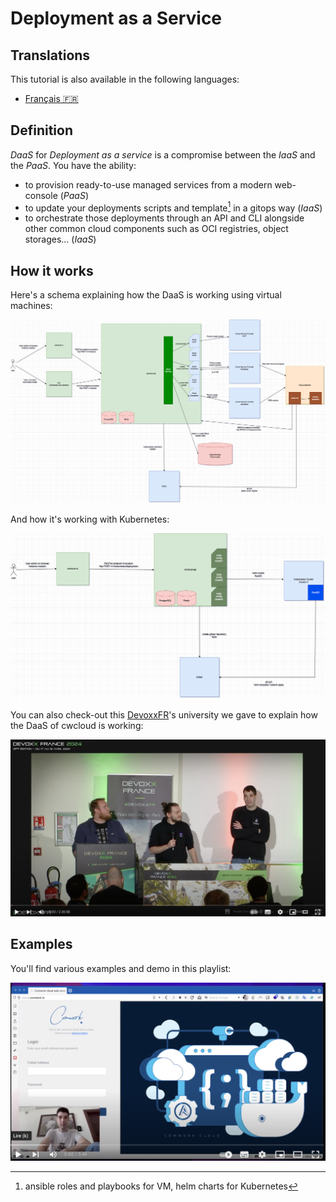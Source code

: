 # Deployment as a Service

## Translations

This tutorial is also available in the following languages:
* [Français 🇫🇷](../translations/fr/tutorials/daas.md)

## Definition

_DaaS_ for _Deployment as a service_ is a compromise between the _IaaS_ and the _PaaS_. You have the ability:
* to provision ready-to-use managed services from a modern web-console (_PaaS_)
* to update your deployments scripts and template[^3] in a gitops way (_IaaS_)
* to orchestrate those deployments through an API and CLI alongside other common cloud components such as OCI registries, object storages... (_IaaS_)

[^1]: _Infrastructure as a service_
[^2]: _Platform as a service_
[^3]: ansible roles and playbooks for VM, helm charts for Kubernetes

## How it works

Here's a schema explaining how the DaaS is working using virtual machines:

![cwcloud_daas_vm](../img/cwcloud_daas_vm.png)

And how it's working with Kubernetes:

![cwcloud_daas_k8s](../img/cwcloud_daas_k8s.png)

You can also check-out this [DevoxxFR](https://www.devoxx.fr)'s university we gave to explain how the DaaS of cwcloud is working:

[![devoxxfr_pulumi_university](../img/devoxxfr_pulumi_university.png)](https://youtu.be/IAwu-WCN6Nw?si=4w0zY5ri6JC_h8-A)

## Examples

You'll find various examples and demo in this playlist:

[![demo_playlist](../img/demo_1.png)](https://youtube.com/playlist?list=PLVa_2sL_l0msxUnmaSpLAGlwOxizXWjht)
